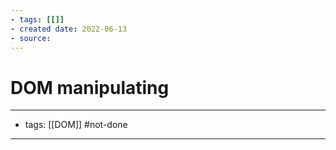 ```yaml
---
- tags: [[]]
- created date: 2022-06-13
- source: 
---
```


# DOM manipulating



---
- tags: [[DOM]] #not-done 
---